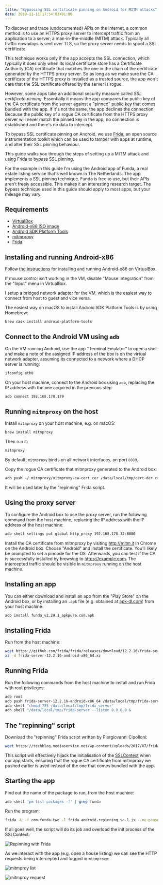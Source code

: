 ```yaml
---
title: "Bypassing SSL certificate pinning on Android for MITM attacks"
date: 2018-11-11T17:54:03+01:00
---
```


To discover and trace (undocumented) APIs on the Internet, a common method is to
use an HTTPS proxy server to intercept traffic from an application to a server;
a man-in-the-middle (MITM) attack. Typically all traffic nowadays is sent over
TLS, so the proxy server needs to spoof a SSL certificate.

This technique works only if the app accepts the SSL connection, which typically
it does only when its local certificate store has a Certificate Authority (CA)
certificate that matches the one in the chain of the certificate generated by
the HTTPS proxy server. So as long as we make sure the CA certificate of the
HTTPS proxy is installed as a trusted source, the app won't care that the SSL
certificate offered by the server is rogue.

However, some apps take an additional security measure called _SSL certificate
pinning_. Essentially it means the app compares the public key of the CA
certificate from the server against a "pinned" public key that comes
bundled with the app. If it's not the same, the app declines the connection.
Because the public key of a rogue CA certificate from the HTTPS proxy server
will never match the pinned key in the app, no connection is established and
there's no data to intercept.

To bypass SSL certificate pinning on Android, we use
[Frida](https://www.frida.re/docs/android/), an open source instrumentation
toolkit which can be used to tamper with apps at runtime, and alter their SSL
pinning behaviour.

This guide walks you through the steps of setting up a MITM attack and using
Frida to bypass SSL pinning.

For the example in this guide I'm using the Android app of Funda, a real estate
listing service that's well known in The Netherlands. The app implements a SSL
pinning technique. Funda is free to use, but their APIs aren't freely
accessible. This makes it an interesting research target. The bypass technique
used in this guide should apply to most apps, but your mileage may vary.

## Requirements

* [VirtualBox](https://www.virtualbox.org/)
* [Android-x86 ISO image](http://www.android-x86.org/documents/virtualboxhowto)
* [Android SDK Platform
  Tools](https://developer.android.com/studio/command-line/)
* [mitmproxy](https://mitmproxy.org/)
* [Frida](https://www.frida.re/)

## Installing and running Android-x86

Follow [the instructions](http://www.android-x86.org/documents/virtualboxhowto)
for installing and running Android-x86 on VirtualBox.

If mouse control isn't working in the VM, disable "Mouse Integration" from the
"Input" menu in VirtualBox.

I setup a bridged network adapter for the VM, which is the easiest way to
connect from host to guest and vice versa.

The easiest way on macOS to install Android SDK Platform Tools is by using
Homebrew:

```sh
brew cask install android-platform-tools
```

## Connect to the Android VM using `adb`

On the VM running Android, use the app "Terminal Emulator" to open a shell and
make a note of the assigned IP address of the box is on the virtual network
adapter, assuming its connected to a network where a DHCP server is running:

```sh
ifconfig eth0
```

On your host machine, connect to the Android box using `adb`, replacing the IP
address with the one acquired in the previous step:

```sh
adb connect 192.168.178.179
```

## Running `mitmproxy` on  the host

Install `mitmproxy` on your host machine, e.g. on macOS:
```sh
brew install mitmproxy
```

Then run it:

```sh
mitmproxy
```

By default, `mitmproxy` binds on all network interfaces, on port `8080`. 

Copy the rogue CA certificate that mitmproxy generated to the Android box:

```sh
adb push ~/.mitmproxy/mitmproxy-ca-cert.cer /data/local/tmp/cert-der.crt
```

It will be used later by the "repinning" Frida script.

## Using the proxy server

To configure the Android box to use the proxy server, run the following command
from the host machine, replacing the IP address with the IP address of the host
machine:

```sh
adb shell settings put global http_proxy 192.168.178.32:8080
```

Install the CA certificate from mitmproxy by visiting http://mitm.it in Chrome
on the Android box. Choose "Android" and install the certificate. You'll likely
be prompted to set a pincode for the OS. Afterwards, you can test if the CA is
successfully installed by browsing to https://example.com. The intercepted
traffic should be visible in  `mitmproxy` running on the host machine. 

## Installing an app 

You can either download and install an app from the "Play Store" on the Android
box, or by installing an `.apk` file (e.g. obtained at
[apk-dl.com](https://apk-dl.com/)) from your host machine:

```sh
adb install funda_v2.29.1_apkpure.com.apk
```

## Installing Frida
Run from the host machine:

```sh
wget https://github.com/frida/frida/releases/download/12.2.16/frida-server-12.2.16-android-x86_64.xz
xz -d frida-server-12.2.16-android-x86_64.xz
```

## Running Frida
Run the following commands from the host machine to install and run Frida with
root privileges:

```sh
adb root
adb push frida-server-12.2.16-android-x86_64 /data/local/tmp/frida-server
adb shell "chmod 755 /data/local/tmp/frida-server"
adh shell "/data/local/tmp/frida-server --listen 0.0.0.0 &
```

## The "repinning" script

Download the "repinning" Frida script written by Piergiovanni Cipolloni:

```sh
wget https://techblog.mediaservice.net/wp-content/uploads/2017/07/frida-android-repinning_sa-1.js
```

This script will effectively hijack the initialisation of the
[SSLContext](https://developer.android.com/reference/javax/net/ssl/SSLContext)
when our app starts, ensuring that the rogue CA certificate from mitmproxy we
pushed earlier is used instead of the one that comes bundled with the app.

## Starting the app
Find out the name of the package to run, from the host machine:

```sh
adb shell 'pm list packages -f' | grep funda
```

Run the program:

```sh
frida -U -f com.funda.two -l frida-android-repinning_sa-1.js --no-pause
```

If all goes well, the script will do its job and overload the init process of
the SSLContext:

![Repinning with Frida](/images/repinning.png)

As we interact with the app (e.g. open a house listing) we can see the HTTP
requests being intercepted and logged in `mitmproxy`:

![mitmproy list](/images/mitm-list.png)

![mitmproy request](/images/mitm-req.png)
